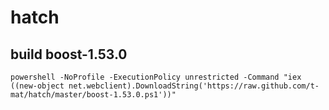 ﻿# hatch

## build boost-1.53.0
```
powershell -NoProfile -ExecutionPolicy unrestricted -Command "iex ((new-object net.webclient).DownloadString('https://raw.github.com/t-mat/hatch/master/boost-1.53.0.ps1'))"
```
